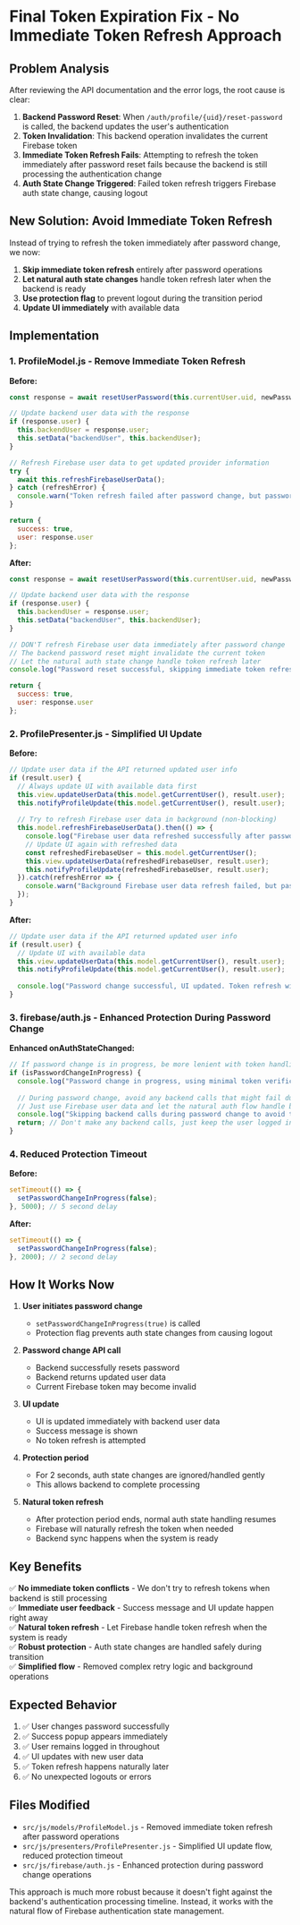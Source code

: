 # Final Token Expiration Fix - No Immediate Token Refresh Approach

## Problem Analysis
After reviewing the API documentation and the error logs, the root cause is clear:

1. **Backend Password Reset**: When `/auth/profile/{uid}/reset-password` is called, the backend updates the user's authentication
2. **Token Invalidation**: This backend operation invalidates the current Firebase token
3. **Immediate Token Refresh Fails**: Attempting to refresh the token immediately after password reset fails because the backend is still processing the authentication change
4. **Auth State Change Triggered**: Failed token refresh triggers Firebase auth state change, causing logout

## New Solution: Avoid Immediate Token Refresh

Instead of trying to refresh the token immediately after password change, we now:

1. **Skip immediate token refresh** entirely after password operations
2. **Let natural auth state changes** handle token refresh later when the backend is ready
3. **Use protection flag** to prevent logout during the transition period
4. **Update UI immediately** with available data

## Implementation

### 1. ProfileModel.js - Remove Immediate Token Refresh

**Before:**
```javascript
const response = await resetUserPassword(this.currentUser.uid, newPassword);

// Update backend user data with the response
if (response.user) {
  this.backendUser = response.user;
  this.setData("backendUser", this.backendUser);
}

// Refresh Firebase user data to get updated provider information
try {
  await this.refreshFirebaseUserData();
} catch (refreshError) {
  console.warn("Token refresh failed after password change, but password change was successful:", refreshError);
}

return {
  success: true,
  user: response.user
};
```

**After:**
```javascript
const response = await resetUserPassword(this.currentUser.uid, newPassword);

// Update backend user data with the response
if (response.user) {
  this.backendUser = response.user;
  this.setData("backendUser", this.backendUser);
}

// DON'T refresh Firebase user data immediately after password change
// The backend password reset might invalidate the current token
// Let the natural auth state change handle token refresh later
console.log("Password reset successful, skipping immediate token refresh to avoid auth issues");

return {
  success: true,
  user: response.user
};
```

### 2. ProfilePresenter.js - Simplified UI Update

**Before:**
```javascript
// Update user data if the API returned updated user info
if (result.user) {
  // Always update UI with available data first
  this.view.updateUserData(this.model.getCurrentUser(), result.user);
  this.notifyProfileUpdate(this.model.getCurrentUser(), result.user);
  
  // Try to refresh Firebase user data in background (non-blocking)
  this.model.refreshFirebaseUserData().then(() => {
    console.log("Firebase user data refreshed successfully after password change");
    // Update UI again with refreshed data
    const refreshedFirebaseUser = this.model.getCurrentUser();
    this.view.updateUserData(refreshedFirebaseUser, result.user);
    this.notifyProfileUpdate(refreshedFirebaseUser, result.user);
  }).catch(refreshError => {
    console.warn("Background Firebase user data refresh failed, but password change was successful:", refreshError);
  });
}
```

**After:**
```javascript
// Update user data if the API returned updated user info
if (result.user) {
  // Update UI with available data
  this.view.updateUserData(this.model.getCurrentUser(), result.user);
  this.notifyProfileUpdate(this.model.getCurrentUser(), result.user);
  
  console.log("Password change successful, UI updated. Token refresh will happen naturally via auth state change.");
}
```

### 3. firebase/auth.js - Enhanced Protection During Password Change

**Enhanced onAuthStateChanged:**
```javascript
// If password change is in progress, be more lenient with token handling
if (isPasswordChangeInProgress) {
  console.log("Password change in progress, using minimal token verification");
  
  // During password change, avoid any backend calls that might fail due to token issues
  // Just use Firebase user data and let the natural auth flow handle backend sync later
  console.log("Skipping backend calls during password change to avoid token conflicts");
  return; // Don't make any backend calls, just keep the user logged in
}
```

### 4. Reduced Protection Timeout

**Before:**
```javascript
setTimeout(() => {
  setPasswordChangeInProgress(false);
}, 5000); // 5 second delay
```

**After:**
```javascript
setTimeout(() => {
  setPasswordChangeInProgress(false);
}, 2000); // 2 second delay
```

## How It Works Now

1. **User initiates password change**
   - `setPasswordChangeInProgress(true)` is called
   - Protection flag prevents auth state changes from causing logout

2. **Password change API call**
   - Backend successfully resets password
   - Backend returns updated user data
   - Current Firebase token may become invalid

3. **UI update**
   - UI is updated immediately with backend user data
   - Success message is shown
   - No token refresh is attempted

4. **Protection period**
   - For 2 seconds, auth state changes are ignored/handled gently
   - This allows backend to complete processing

5. **Natural token refresh**
   - After protection period ends, normal auth state handling resumes
   - Firebase will naturally refresh the token when needed
   - Backend sync happens when the system is ready

## Key Benefits

✅ **No immediate token conflicts** - We don't try to refresh tokens when backend is still processing  
✅ **Immediate user feedback** - Success message and UI update happen right away  
✅ **Natural token refresh** - Let Firebase handle token refresh when the system is ready  
✅ **Robust protection** - Auth state changes are handled safely during transition  
✅ **Simplified flow** - Removed complex retry logic and background operations  

## Expected Behavior

1. ✅ User changes password successfully
2. ✅ Success popup appears immediately
3. ✅ User remains logged in throughout
4. ✅ UI updates with new user data
5. ✅ Token refresh happens naturally later
6. ✅ No unexpected logouts or errors

## Files Modified

- `src/js/models/ProfileModel.js` - Removed immediate token refresh after password operations
- `src/js/presenters/ProfilePresenter.js` - Simplified UI update flow, reduced protection timeout
- `src/js/firebase/auth.js` - Enhanced protection during password change operations

This approach is much more robust because it doesn't fight against the backend's authentication processing timeline. Instead, it works with the natural flow of Firebase authentication state management.
